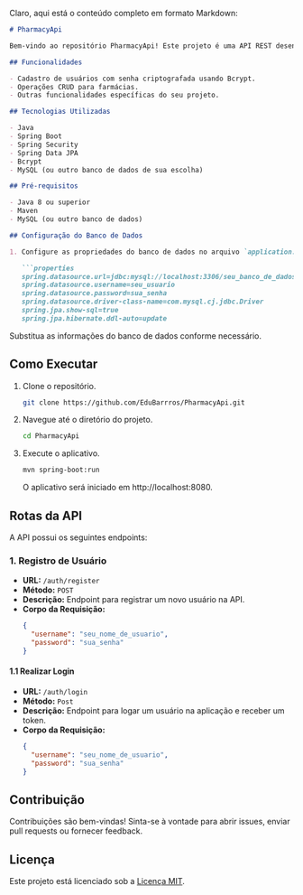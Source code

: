 Claro, aqui está o conteúdo completo em formato Markdown:

```markdown
# PharmacyApi

Bem-vindo ao repositório PharmacyApi! Este projeto é uma API REST desenvolvida com Spring Boot para gerenciar informações de farmácias.

## Funcionalidades

- Cadastro de usuários com senha criptografada usando Bcrypt.
- Operações CRUD para farmácias.
- Outras funcionalidades específicas do seu projeto.

## Tecnologias Utilizadas

- Java
- Spring Boot
- Spring Security
- Spring Data JPA
- Bcrypt
- MySQL (ou outro banco de dados de sua escolha)

## Pré-requisitos

- Java 8 ou superior
- Maven
- MySQL (ou outro banco de dados)

## Configuração do Banco de Dados

1. Configure as propriedades do banco de dados no arquivo `application.properties`.

   ```properties
   spring.datasource.url=jdbc:mysql://localhost:3306/seu_banco_de_dados
   spring.datasource.username=seu_usuario
   spring.datasource.password=sua_senha
   spring.datasource.driver-class-name=com.mysql.cj.jdbc.Driver
   spring.jpa.show-sql=true
   spring.jpa.hibernate.ddl-auto=update
   ```

   Substitua as informações do banco de dados conforme necessário.

## Como Executar

1. Clone o repositório.

   ```bash
   git clone https://github.com/EduBarrros/PharmacyApi.git
   ```

2. Navegue até o diretório do projeto.

   ```bash
   cd PharmacyApi
   ```

3. Execute o aplicativo.

   ```bash
   mvn spring-boot:run
   ```

   O aplicativo será iniciado em http://localhost:8080.

## Rotas da API

A API possui os seguintes endpoints:

### 1. Registro de Usuário

- **URL:** `/auth/register`
- **Método:** `POST`
- **Descrição:** Endpoint para registrar um novo usuário na API.
- **Corpo da Requisição:**
  ```json
  {
    "username": "seu_nome_de_usuario",
    "password": "sua_senha"
  }
  ```

#### 1.1 Realizar Login

- **URL:** `/auth/login`
- **Método:** `Post`
- **Descrição:** Endpoint para logar um usuário na aplicação e receber um token.
- **Corpo da Requisição:**
  ```json
  {
    "username": "seu_nome_de_usuario",
    "password": "sua_senha"
  }
  ```

## Contribuição

Contribuições são bem-vindas! Sinta-se à vontade para abrir issues, enviar pull requests ou fornecer feedback.

## Licença

Este projeto está licenciado sob a [Licença MIT](LICENSE).
```
